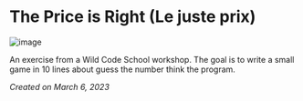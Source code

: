

<h1> The Price is Right (Le juste prix) </h1>

![image](https://user-images.githubusercontent.com/120447954/223435827-67cee2ee-51a4-4382-8cfe-67db0afcb383.png)

<p>An exercise from a Wild Code School workshop. The goal is to write a small game in 10 lines about guess the number think the program.</p>

<p> <em> Created on March 6, 2023 </em> </p>
